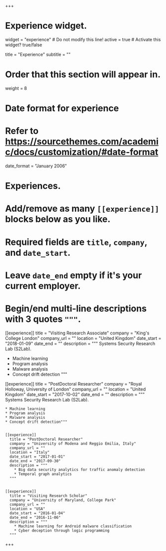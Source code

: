+++
# Experience widget.
widget = "experience"  # Do not modify this line!
active = true  # Activate this widget? true/false

title = "Experience"
subtitle = ""

# Order that this section will appear in.
weight = 8

# Date format for experience
#   Refer to https://sourcethemes.com/academic/docs/customization/#date-format
date_format = "January 2006"

# Experiences.
#   Add/remove as many `[[experience]]` blocks below as you like.
#   Required fields are `title`, `company`, and `date_start`.
#   Leave `date_end` empty if it's your current employer.
#   Begin/end multi-line descriptions with 3 quotes `"""`.
[[experience]]
  title = "Visiting Research Associate"
  company = "King's College London"
  company_url = ""
  location = "United Kingdom"
  date_start = "2018-01-09"
  date_end = ""
  description = """
  Systems Security Research Lab (S2Lab).

  * Machine learning
  * Program analysis
  * Malware analysis
  * Concept drift detection
  """

[[experience]]
  title = "PostDoctoral Researcher"
  company = "Royal Holloway, University of London"
  company_url = ""
  location = "United Kingdom"
  date_start = "2017-10-02"
  date_end = ""
  description = """
  Systems Security Research Lab (S2Lab).

    * Machine learning
    * Program analysis
    * Malware analysis
    * Concept drift detection"""


    [[experience]]
      title = "PostDoctoral Researcher"
      company = "University of Modena and Reggio Emilia, Italy"
      company_url = ""
      location = "Italy"
      date_start = "2017-01-01"
      date_end = "2017-09-30"
      description = """
        * Big data security analytics for traffic anomaly detection
        * Temporal graph analytics
      """


    [[experience]]
      title = "Visiting Research Scholar"
      company = "University of Maryland, College Park"
      company_url = ""
      location = "USA"
      date_start = "2016-01-04"
      date_end = "2016-11-06"
      description = """
        * Machine learning for Android malware classification
        * Cyber deception through logic programming
      """


+++

